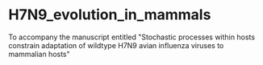 # H7N9_evolution_in_mammals
To accompany the manuscript entitled "Stochastic processes within hosts constrain adaptation of wildtype H7N9 avian influenza viruses to mammalian hosts"
